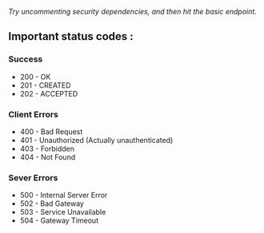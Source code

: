 *Try uncommenting security dependencies, and then hit the basic endpoint.*


## Important status codes :

### Success

- 200 - OK
- 201 - CREATED
- 202 - ACCEPTED

### Client Errors

- 400 - Bad Request
- 401 - Unauthorized (Actually unauthenticated)
- 403 - Forbidden
- 404 - Not Found

### Sever Errors

- 500 - Internal Server Error
- 502 - Bad Gateway
- 503 - Service Unavailable
- 504 - Gateway Timeout